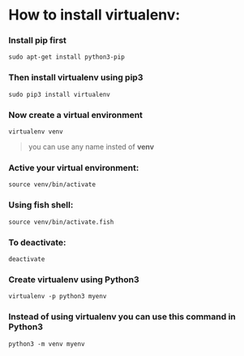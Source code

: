 # How to install virtualenv:

### Install **pip** first

    sudo apt-get install python3-pip

### Then install **virtualenv** using pip3

    sudo pip3 install virtualenv

### Now create a virtual environment

    virtualenv venv

>you can use any name insted of **venv**


### Active your virtual environment:

    source venv/bin/activate

### Using fish shell:

    source venv/bin/activate.fish

### To deactivate:

    deactivate

### Create virtualenv using Python3
    virtualenv -p python3 myenv

### Instead of using virtualenv you can use this command in Python3
    python3 -m venv myenv